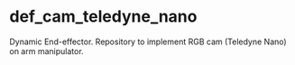 # def_cam_teledyne_nano
Dynamic End-effector. Repository to implement RGB cam (Teledyne Nano) on arm manipulator.
